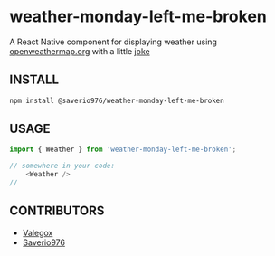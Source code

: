 # weather-monday-left-me-broken

A React Native component for displaying weather using [openweathermap.org](https://openweathermap.org/current#one) with a little [joke](https://www.npmjs.com/package/monday-left-me-broken)

## INSTALL

```bash
npm install @saverio976/weather-monday-left-me-broken
```

## USAGE

```js
import { Weather } from 'weather-monday-left-me-broken';

// somewhere in your code:
    <Weather />
//
```

## CONTRIBUTORS

- [Valegox](https://github.com/valegox)
- [Saverio976](https://github.com/Saverio976)
